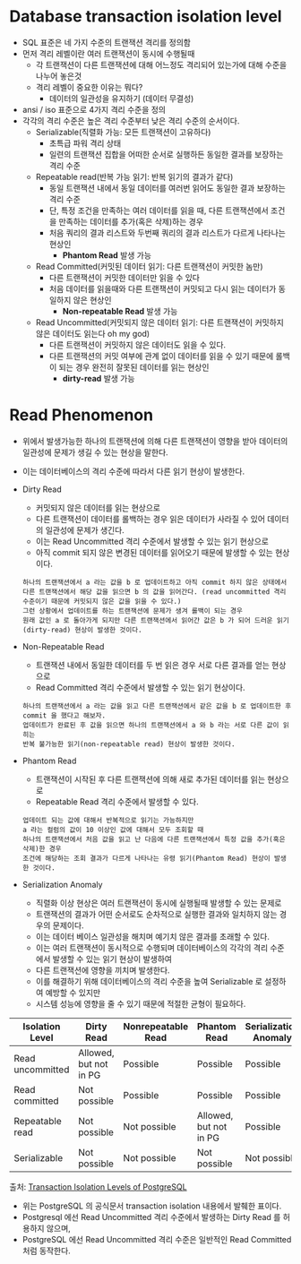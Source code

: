 # Database transaction isolation level
- SQL 표준은 네 가지 수준의 트랜잭션 격리를 정의함
- 먼저 격리 레벨이란 여러 트랜잭션이 동시에 수행될때
  - 각 트랜잭션이 다른 트랜잭션에 대해 어느정도 격리되어 있는가에 대해 수준을 나누어 놓은것
  - 격리 레벨이 중요한 이유는 뭐다?
    - 데이터의 일관성을 유지하기 (데이터 무결성)
- ansi / iso 표준으로 4가지 격리 수준을 정의
- 각각의 격리 수준은 높은 격리 수준부터 낮은 격리 수준의 순서이다.
  - Serializable(직렬화 가능: 모든 트랜잭션이 고유하다)
    - 초특급 파워 격리 상태
    - 일련의 트랜잭션 집합을 어떠한 순서로 실행하든 동일한 결과를 보장하는 격리 수준
  - Repeatable read(반복 가능 읽기: 반복 읽기의 결과가 같다)
    - 동일 트랜잭션 내에서 동일 데이터를 여러번 읽어도 동일한 결과 보장하는 격리 수준
    - 단, 특정 조건을 만족하는 여러 데이터를 읽을 때, 다른 트랜잭션에서 조건을 만족하는 데이터를 추가(혹은 삭제)하는 경우 
    - 처음 쿼리의 결과 리스트와 두번째 쿼리의 결과 리스트가 다르게 나타나는 현상인
      - **Phantom Read** 발생 가능
  - Read Committed(커밋된 데이터 읽기: 다른 트랜잭션이 커밋한 놈만)
    - 다른 트랜잭션이 커밋한 데이터만 읽을 수 있다
    - 처음 데이터를 읽을때와 다른 트랜잭션이 커밋되고 다시 읽는 데이터가 동일하지 않은 현상인
      - **Non-repeatable Read** 발생 가능
  - Read Uncommitted(커밋되지 않은 데이터 읽기: 다른 트랜잭션이 커밋하지 않은 데이터도 읽는다 oh my god)
    - 다른 트랜잭션이 커밋하지 않은 데이터도 읽을 수 있다.
    - 다른 트랜잭션의 커밋 여부에 관계 없이 데이터를 읽을 수 있기 때문에 롤백이 되는 경우 완전히 잘못된 데이터를 읽는 현상인 
      - **dirty-read** 발생 가능



# Read Phenomenon
- 위에서 발생가능한 하나의 트랜잭션에 의해 다른 트랜잭션이 영향을 받아 데이터의 일관성에 문제가 생길 수 있는 현상을 말한다.
- 이는 데이터베이스의 격리 수준에 따라서 다른 읽기 현상이 발생한다.
- Dirty Read
  - 커밋되지 않은 데이터를 읽는 현상으로
  - 다른 트랜잭션이 데이터를 롤백하는 경우 읽은 데이터가 사라질 수 있어 데이터의 일관성에 문제가 생긴다.
  - 이는 Read Uncommitted 격리 수준에서 발생할 수 있는 읽기 현상으로
  - 아직 commit 되지 않은 변경된 데이터를 읽어오기 때문에 발생할 수 있는 현상이다.
  ```text
  하나의 트랜잭션에서 a 라는 값을 b 로 업데이트하고 아직 commit 하지 않은 상태에서
  다른 트랜잭션에서 해당 값을 읽으면 b 의 값을 읽어간다. (read uncommitted 격리 수준이기 때문에 커밋되지 않은 값을 읽을 수 있다.)
  그런 상황에서 업데이트를 하는 트랜잭션에 문제가 생겨 롤백이 되는 경우
  원래 값인 a 로 돌아가게 되지만 다른 트랜잭션에서 읽어간 값은 b 가 되어 드러운 읽기(dirty-read) 현상이 발생한 것이다.
  ```
  
  
- Non-Repeatable Read
  - 트랜잭션 내에서 동일한 데이터를 두 번 읽은 경우 서로 다른 결과를 얻는 현상으로
  - Read Committed 격리 수준에서 발생할 수 있는 읽기 현상이다.
  ```text
  하나의 트랜잭션에서 a 라는 값을 읽고 다른 트랜잭션에서 같은 값을 b 로 업데이트한 후 commit 을 했다고 해보자.
  업데이트가 완료된 후 값을 읽으면 하나의 트랜잭션에서 a 와 b 라는 서로 다른 값이 읽히는
  반복 불가능한 읽기(non-repeatable read) 현상이 발생한 것이다.
  ```

- Phantom Read
  - 트랜잭션이 시작된 후 다른 트랜잭션에 의해 새로 추가된 데이터를 읽는 현상으로
  - Repeatable Read 격리 수준에서 발생할 수 있다.
  ```text
  업데이트 되는 값에 대해서 반복적으로 읽기는 가능하지만
  a 라는 컬럼의 값이 10 이상인 값에 대해서 모두 조회할 때
  하나의 트랜잭션에서 처음 값을 읽고 난 다음에 다른 트랜잭션에서 특정 값을 추가(혹은 삭제)한 경우
  조건에 해당하는 조회 결과가 다르게 나타나는 유령 읽기(Phantom Read) 현상이 발생한 것이다.
  ```

- Serialization Anomaly
  - 직렬화 이상 현상은 여러 트랜잭션이 동시에 실행될때 발생할 수 있는 문제로 
  - 트랜잭션의 결과가 어떤 순서로도 순차적으로 실행한 결과와 일치하지 않는 경우의 문제이다.
  - 이는 데이터 베이스 일관성을 해치며 예기치 않은 결과를 초래할 수 있다.
  - 이는 여러 트랜잭션이 동시적으로 수행되며 데이터베이스의 각각의 격리 수준에서 발생할 수 있는 읽기 현상이 발생하여
  - 다른 트랜잭션에 영향을 끼치며 발생한다.
  - 이를 해결하기 위해 데이터베이스의 격리 수준을 높여 Serializable 로 설정하여 예방할 수 있지만
  - 시스템 성능에 영향을 줄 수 있기 때문에 적절한 균형이 필요하다.



| Isolation Level    | Dirty Read                    | Nonrepeatable Read | Phantom Read                    | Serialization Anomaly |
|--------------------|-------------------------------|---------------------|---------------------------------|-----------------------|
| Read uncommitted   | Allowed, but not in PG        | Possible            | Possible                        | Possible              |
| Read committed     | Not possible                  | Possible            | Possible                        | Possible              |
| Repeatable read    | Not possible                  | Not possible        | Allowed, but not in PG          | Possible              |
| Serializable       | Not possible                  | Not possible        | Not possible                    | Not possible          |
출처: [Transaction Isolation Levels of PostgreSQL](https://www.postgresql.org/docs/current/transaction-iso.html)
- 위는 PostgreSQL 의 공식문서 transaction isolation 내용에서 발췌한 표이다.
- Postgresql 에선 Read Uncommitted 격리 수준에서 발생하는 Dirty Read 를 허용하지 않으며,
- PostgreSQL 에선 Read Uncommitted 격리 수준은 일반적인 Read Committed 처럼 동작한다.


